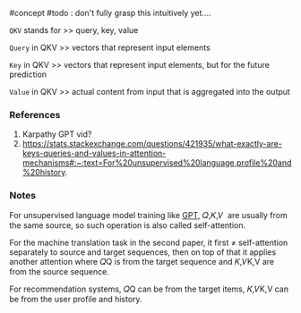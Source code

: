 #concept
#todo : don't fully grasp this intuitively yet....

`QKV` stands for >> query, key, value<!--SR:!2024-10-01,11,270-->

`Query` in QKV >> vectors that represent input elements<!--SR:!2024-09-23,4,270-->

`Key` in QKV >> vectors that represent input elements, but for the future prediction<!--SR:!2024-09-28,6,250-->

`Value` in QKV >> actual content from input that is aggregated into the output<!--SR:!2024-09-29,7,250-->

### References
1. Karpathy GPT vid? 
2. https://stats.stackexchange.com/questions/421935/what-exactly-are-keys-queries-and-values-in-attention-mechanisms#:~:text=For%20unsupervised%20language,profile%20and%20history.

### Notes

For unsupervised language model training like [GPT](https://s3-us-west-2.amazonaws.com/openai-assets/research-covers/language-unsupervised/language_understanding_paper.pdf), 𝑄,𝐾,𝑉  are usually from the same source, so such operation is also called self-attention.

For the machine translation task in the second paper, it first ≠ self-attention separately to source and target sequences, then on top of that it applies another attention where 𝑄Q is from the target sequence and 𝐾,𝑉K,V are from the source sequence.

For recommendation systems, 𝑄Q can be from the target items, 𝐾,𝑉K,V can be from the user profile and history.


